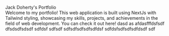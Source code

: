 Jack Doherty's Portfolio <br>
Welcome to my portfolio! This web application is built using NextJs with Tailwind styling, showcasing my skills, projects, and achievements in the field of web development. You can check it out here!
 dasd as
afdasfffdsfsdf
dfsdsdfsdsdf
sdfdsf
sdfsdf
sdfsdfsdfsdfsdfdsf
sdfdsfsdfsdfsdfdsdf
sdf
